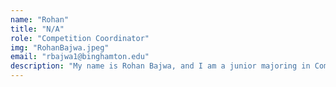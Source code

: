 ```yaml
---
name: "Rohan"
title: "N/A"
role: "Competition Coordinator"
img: "RohanBajwa.jpeg"
email: "rbajwa1@binghamton.edu"
description: "My name is Rohan Bajwa, and I am a junior majoring in Computer Engineering! My favorite part of WCRL is simply the pure fun of making a battle bot. There are endless possibilities and it's exciting!"
---
```

